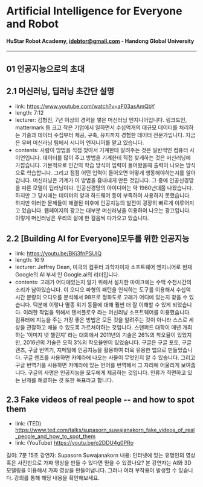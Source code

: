 
# Artificial Intelligence for Everyone and Robot
#### HuStar Robot Academy, idebtor@gmail.com - Handong Global University
-------------------------------

## 01 인공지능으로의 초대

## 2.1 머신러닝, 딥러닝 초간단 설명

- link: https://www.youtube.com/watch?v=aF03asAmQbY
- length: 7:12
- lecturer: 김형진, 7년 이상의 경력을 쌓은 머신러닝 엔지니어입니다. 링크드인, mattermark 등 크고 작은 기업에서 일하면서 수십억개의 대규모 데이터를 처리하는 기술과 데이터 수집부터 제공, 구축, 유지까지 경험한 데이터 전문가입니다. 지금은 우버 머신러닝 팀에서 시니어 엔지니어를 맡고 있습니다.
- contents: 사람이 방법을 직접 찾아서 기계한테 알려주는 것은 일반적인 컴퓨터 사이언입니다. 데이터를 많이 주고 방법을 기계한테 직접 찾게하는 것은 머신러닝에 가깝습니다. 기본적으로 인간의 학습 방식이 입력이 들어왔을때 출력이 나오는 방식으로 학습합니다. 그리고 점점 어떤 입력이 들어오면 어떻게 행동해야하는지를 알아갑니다. 머신러닝은 기계가 이 방법을 흉내내게 만든 것입니다. 그 중에 인공신경망을 따른 모델이 딥러닝이다. 인공신경망의 아이디어는 약 1960년대쯤 나왔습니다. 하지만 그 당시에는 데이터의 양과 하드웨어 등이 부족하여 사용하지 못했습니다. 하지만 이러한 문제들이 해결된 이후에 인공지능의 발전이 굉장히 빠르게 이루어지고 있습니다. 웹페이지의 광고는 대부분 머신러닝을 이용하여 나오는 광고입니다. 이렇게 머신러닝은 우리의 삶에 한 걸음씩 다가오고 있습니다.

## 2.2 [Building AI for Everyone]모두를 위한 인공지능

- link: https://youtu.be/BKj3fnPSUIQ
- length: 16:9
- lecturer: Jeffrey Dean, 미국의 컴퓨터 과학자이자 소프트웨어 엔지니어로 현재 Google의 AI 부서 인 Google.ai의 리더입니다.
- contents: 고래가 어디에있는지 알기 위해서 설치한 마이크에는 수백 수천시간의 소리가 남아있습니다. 이 오디오 파형의 패턴을 인식하는 도구를 이용해서 수십억 시간 분량의 오디오를 분석해서 98프로 정화도로 고래가 어디에 있는지 찾을 수 있습니다. 덕분에 이렇나 멸종 위기 동물에 대해 훨씬 더 잘 이해할 수 있게 되었습니다. 이러한 작업을 위해서 탠서플로우 라는 머신러닝 소프트웨어를 이용했습니다. 컴퓨터에 지능을 주는 가장 좋은 방법은 모든 것을 알려주는 것이 아니라 스스로 세상을 관찰하고 배울 수 있도록 가르쳐야하는 것입니다. 스탠퍼드 대학이 매년 개최하는 ‘이미지 넷 챌린지’ 라는 대회에서 2011년의 기술은 26%의 착오율이 있었지만, 2016년의 기술은 오직 3%의 착오율만이 있었습니다. 구글은 구글 포토, 구글 렌즈, 구글 번역기, 지메일에 인공지능을 활용하여 더욱 유용한 앱으로 만들었습니다. 구글 렌즈를 사용하면 카메라에 나오는 사물이 무엇인지 알 수 있습니다. 그리고 구글 번역기를 사용하면 카메라에 있는 언어를 번역해서 그 자리에 어울리게 보여줍니다. 구글의 사명은 인공지능을 모두에게 제공하는 것입니다. 인류가 직면하고 있는 난제를 해결하는 것 또한 목표라고 합니다.

## 2.3 Fake videos of real people -- and how to spot them

- link: (TED) https://www.ted.com/talks/supasorn_suwajanakorn_fake_videos_of_real_people_and_how_to_spot_them
- link: (YouTube) https://youtu.be/o2DDU4g0PRo

길이: 7분 15초
강연자: Supasorn Suwajanakorn
내용: 인터넷에 있는 유명인의 영상 혹은 사진만으로 가짜 영상을 만들 수 있다면 믿을 수 있겠나요? 본 강연자는 AI와 3D 모델링을 이용해서 가짜 영상을 만들어냅니다. 그러나 여러 부작용이 발생할 수 있습니다. 강의를 통해 해당 내용을 확인해보세요.

